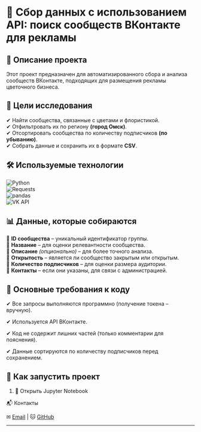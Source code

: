 # 🌸 Сбор данных с использованием API: поиск сообществ ВКонтакте для рекламы

## 📌 Описание проекта
Этот проект предназначен для автоматизированного сбора и анализа сообществ ВКонтакте, подходящих для размещения рекламы цветочного бизнеса.

## 🎯 Цели исследования
✔ Найти сообщества, связанные с цветами и флористикой.  
✔ Отфильтровать их по региону **(город Омск)**.  
✔ Отсортировать сообщества по количеству подписчиков **(по убыванию)**.  
✔ Собрать данные и сохранить их в формате **CSV**.

## 🛠 Используемые технологии
![Python](https://img.shields.io/badge/Python-3.9-blue)  
![Requests](https://img.shields.io/badge/Requests-API-green)  
![pandas](https://img.shields.io/badge/Pandas-Data%20Processing-orange)  
![VK API](https://img.shields.io/badge/VK-API-red)

## 📊 Данные, которые собираются
🔹 **ID сообщества** – уникальный идентификатор группы.  
🔹 **Название** – для оценки релевантности сообщества.  
🔹 **Описание** *(опционально)* – для более точного анализа.  
🔹 **Открытость** – является ли сообщество закрытым или открытым.  
🔹 **Количество подписчиков** – для оценки размера аудитории.  
🔹 **Контакты** – если они указаны, для связи с администрацией.

## 📝 Основные требования к коду
✔ Все запросы выполняются программно (получение токена – вручную).

✔ Используется API ВКонтакте.

✔ Код не содержит лишних частей (только комментарии для пояснения).

✔ Данные сортируются по количеству подписчиков перед сохранением.


## 🚀 Как запустить проект
1. 📂 Открыть Jupyter Notebook


📬 Контакты

✉ [Email](mailto:ml@markarzhanovsky.ru) | 🐱 [GitHub](https://github.com/mainlabn)

---